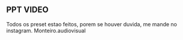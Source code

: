 ## PPT VIDEO
Todos os preset estao feitos, porem se houver duvida, me mande no instagram. Monteiro.audiovisual